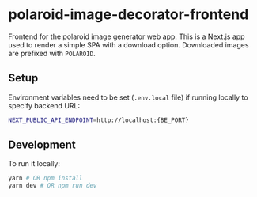 # polaroid-image-decorator-frontend

Frontend for the polaroid image generator web app. This is a Next.js app used to
render a simple SPA with a download option. Downloaded images are prefixed with `POLAROID`.

## Setup

Environment variables need to be set (`.env.local` file) if running locally to
specify backend URL:

```bash
NEXT_PUBLIC_API_ENDPOINT=http://localhost:{BE_PORT}
```

## Development

To run it locally:

```bash
yarn # OR npm install
yarn dev # OR npm run dev
```
